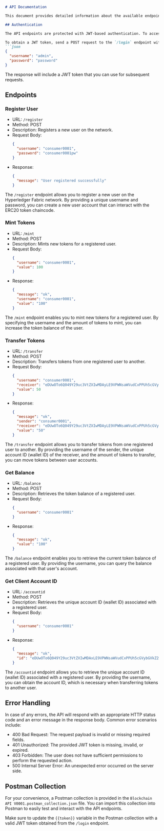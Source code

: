 ```markdown
# API Documentation

This document provides detailed information about the available endpoints, request/response formats, and authentication requirements for the Hyperledger Fabric ERC20 Token API.

## Authentication

The API endpoints are protected with JWT-based authentication. To access the protected endpoints, you need to include a valid JWT token in the `Authorization` header of your requests.

To obtain a JWT token, send a POST request to the `/login` endpoint with the following payload:
```json
{
  "username": "admin",
  "password": "password"
}
```

The response will include a JWT token that you can use for subsequent requests.

## Endpoints

### Register User

- URL: `/register`
- Method: POST
- Description: Registers a new user on the network.
- Request Body:
  ```json
  {
    "username": "consumer0001",
    "password": "consumer0001pw"
  }
  ```
- Response:
  ```json
  {
    "message": "User registered successfully"
  }
  ```

The `/register` endpoint allows you to register a new user on the Hyperledger Fabric network. By providing a unique username and password, you can create a new user account that can interact with the ERC20 token chaincode.

### Mint Tokens

- URL: `/mint`
- Method: POST
- Description: Mints new tokens for a registered user.
- Request Body:
  ```json
  {
    "username": "consumer0001",
    "value": 100
  }
  ```
- Response:
  ```json
  {
    "message": "ok",
    "username": "consumer0001",
    "value": "100"
  }
  ```

The `/mint` endpoint enables you to mint new tokens for a registered user. By specifying the username and the amount of tokens to mint, you can increase the token balance of the user.

### Transfer Tokens

- URL: `/transfer`
- Method: POST
- Description: Transfers tokens from one registered user to another.
- Request Body:
  ```json
  {
    "username": "consumer0001",
    "receiver": "eDUwOTo6Q049Y29uc3VtZXIwMDAyLE9VPWNsaWVudCxPPUh5cGVybGVkZ2VyLFNUPU5vcnRoIENhcm9saW5hLEM9VVM6OkNOPWNhLm9yZzEuZXhhbXBsZS5jb20sTz1vcmcxLmV4YW1wbGUuY29tLEw9RHVyaGFtLFNUPU5vcnRoIENhcm9saW5hLEM9VVM=",
    "value": 50
  }
  ```
- Response:
  ```json
  {
    "message": "ok",
    "sender": "consumer0001",
    "receiver": "eDUwOTo6Q049Y29uc3VtZXIwMDAyLE9VPWNsaWVudCxPPUh5cGVybGVkZ2VyLFNUPU5vcnRoIENhcm9saW5hLEM9VVM6OkNOPWNhLm9yZzEuZXhhbXBsZS5jb20sTz1vcmcxLmV4YW1wbGUuY29tLEw9RHVyaGFtLFNUPU5vcnRoIENhcm9saW5hLEM9VVM=",
    "value": "50"
  }
  ```

The `/transfer` endpoint allows you to transfer tokens from one registered user to another. By providing the username of the sender, the unique account ID (wallet ID) of the receiver, and the amount of tokens to transfer, you can move tokens between user accounts.

### Get Balance

- URL: `/balance`
- Method: POST
- Description: Retrieves the token balance of a registered user.
- Request Body:
  ```json
  {
    "username": "consumer0001"
  }
  ```
- Response:
  ```json
  {
    "message": "ok",
    "value": "100"
  }
  ```

The `/balance` endpoint enables you to retrieve the current token balance of a registered user. By providing the username, you can query the balance associated with that user's account.

### Get Client Account ID

- URL: `/accountid`
- Method: POST
- Description: Retrieves the unique account ID (wallet ID) associated with a registered user.
- Request Body:
  ```json
  {
    "username": "consumer0001"
  }
  ```
- Response:
  ```json
  {
    "message": "ok",
    "id": "eDUwOTo6Q049Y29uc3VtZXIwMDAxLE9VPWNsaWVudCxPPUh5cGVybGVkZ2VyLFNUPU5vcnRoIENhcm9saW5hLEM9VVM6OkNOPWNhLm9yZzEuZXhhbXBsZS5jb20sTz1vcmcxLmV4YW1wbGUuY29tLEw9RHVyaGFtLFNUPU5vcnRoIENhcm9saW5hLEM9VVM="
  }
  ```

The `/accountid` endpoint allows you to retrieve the unique account ID (wallet ID) associated with a registered user. By providing the username, you can obtain the account ID, which is necessary when transferring tokens to another user.

## Error Handling

In case of any errors, the API will respond with an appropriate HTTP status code and an error message in the response body. Common error scenarios include:

- 400 Bad Request: The request payload is invalid or missing required fields.
- 401 Unauthorized: The provided JWT token is missing, invalid, or expired.
- 403 Forbidden: The user does not have sufficient permissions to perform the requested action.
- 500 Internal Server Error: An unexpected error occurred on the server side.

## Postman Collection

For your convenience, a Postman collection is provided in the `Blockchain API V0001.postman_collection.json` file. You can import this collection into Postman to easily test and interact with the API endpoints.

Make sure to update the `{{token}}` variable in the Postman collection with a valid JWT token obtained from the `/login` endpoint.
